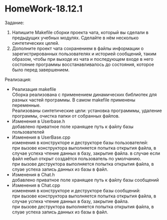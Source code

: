 # HomeWork-18.12.1
Задание:
1) Напишите Makefile сборки проекта чата, который вы сделали в предыдущих учебных модулях. Сделайте в нём несколько синтетических целей.
2) Дополните проект чата сохранением в файлы информации о зарегистрированных пользователях и историей сообщений, таким образом, чтобы при выходе из чата и последующем входе в него состояние программы восстанавливалось до состояния, которое было перед завершением.

Реализация:
* Реализация makefile\
  Сборка реализована с применением динамических библиотек для разных частей программы. В самом makefile применены переменные.\
  Реализованы синтетические цели: установка программмы, удаление программы, очистка папки от собранных файлов.
* Изменения в Userbase.h\
  добавлено приватное поле хранящее путь к файлу базы пользователей
* Изменения в UserBase.cpp\
  изменения в конструкторе и деструкторе базы пользователей:\
  при вызове конструктора выполняется попытка открытия файла, в случае успеха чтение данных в базу, закрытие файла. в случае если файл небыл открыт создаётся пользователь по умолчанию.\
  при вызове деструктора выполняется попытка открытия файла, в слуае успеха запись данных из базы в файл.
* Изменения в Chat.h\
  добавлено приватное поле хранящее путь к файлу базы сообщений
* Изменения в Chat.cpp\
  изменения в конструкторе и деструкторе базы сообщений:\
  при вызове конструктора выполняется попытка открытия файла, в случае успеха чтение данных в базу, закрытие файла.\
  при вызове деструктора выполняется попытка открытия файла, в слуае успеха запись данных из базы в файл.
